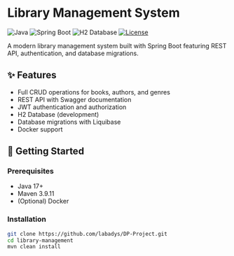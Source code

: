 # Library Management System

![Java](https://img.shields.io/badge/Java-17%2B-blue)
![Spring Boot](https://img.shields.io/badge/Spring%20Boot-3.1.0-brightgreen)
![H2 Database](https://img.shields.io/badge/H2-Database-lightgrey)
[![License](https://img.shields.io/badge/License-MIT-green.svg)](LICENSE)

A modern library management system built with Spring Boot featuring REST API, authentication, and database migrations.

## ✨ Features

- Full CRUD operations for books, authors, and genres
- REST API with Swagger documentation
- JWT authentication and authorization
- H2 Database (development)
- Database migrations with Liquibase
- Docker support

## 🚀 Getting Started

### Prerequisites
- Java 17+
- Maven 3.9.11
- (Optional) Docker

### Installation
```bash
git clone https://github.com/labadys/DP-Project.git
cd library-management
mvn clean install